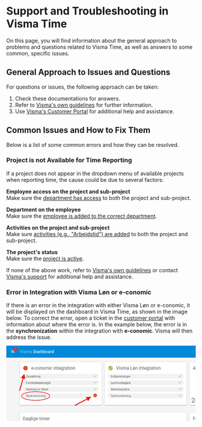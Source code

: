 # Support and Troubleshooting in Visma Time

On this page, you will find information about the general approach to problems and questions related to Visma Time, as well as answers to some common, specific issues.

## General Approach to Issues and Questions

For questions or issues, the following approach can be taken:

1. Check these documentations for answers.
2. Refer to [Visma's own guidelines](https://community.visma.com/t5/Vejledninger-i-Visma-Time/tkb-p/DK_EN_Visma-Time_Vejledninger) for further information.
3. Use [Visma's Customer Portal](https://vismaenterpriseas.my.site.com) for additional help and assistance.

## Common Issues and How to Fix Them

Below is a list of some common errors and how they can be resolved.

### Project is not Available for Time Reporting

If a project does not appear in the dropdown menu of available projects when reporting time, the cause could be due to several factors:

**Employee access on the project and sub-project**  
Make sure the [department has access](Product_documentations/visma_time/Projects/employee_access.md) to both the project and sub-project.

**Department on the employee**  
Make sure the [employee is added to the correct department](Product_documentations/visma_time/Employees/new_employees.md#adding-the-new-employee-to-a-department).

**Activities on the project and sub-project**  
Make sure [activities (e.g., "Arbejdstid") are added](Product_documentations/visma_time/Projects/activities.md) to both the project and sub-project.

**The project's status**  
Make sure the [project is active](Product_documentations/visma_time/Projects/closing_project.md).

If none of the above work, refer to [Visma's own guidelines](https://community.visma.com/t5/Vejledninger-i-Visma-Time/tkb-p/DK_EN_Visma-Time_Vejledninger) or contact [Visma's support](https://vismaenterpriseas.my.site.com) for additional help and assistance.

### Error in Integration with Visma Løn or e-conomic

If there is an error in the integration with either Visma Løn or e-conomic, it will be displayed on the dashboard in Visma Time, as shown in the image below. To correct the error, open a ticket in the [customer portal](https://vismaenterpriseas.my.site.com) with information about where the error is. In the example below, the error is in the **synchronization** within the integration with **e-conomic**. Visma will then address the issue.

![Dashboard error](../../../images/visma_time/visma_time_dashboard_error.png)
